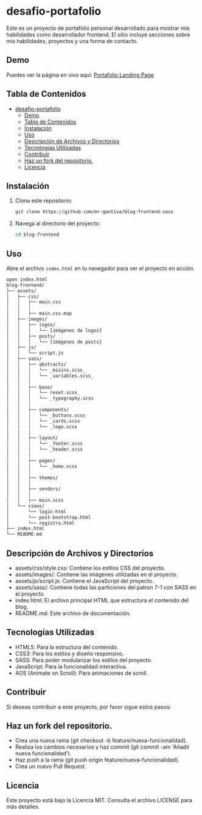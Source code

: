 # desafio-portafolio

Este es un proyecto de portafolio personal desarrollado para mostrar mis habilidades como desarrollador frontend. El sitio incluye secciones sobre mis habilidades, proyectos y una forma de contacto.

## Demo
Puedes ver la página en vivo aquí: [Portafolio Landing Page](https://mr-gantiva.github.io/desafio-portafolio/)

## Tabla de Contenidos

- [desafio-portafolio](#desafio-portafolio)
  - [Demo](#demo)
  - [Tabla de Contenidos](#tabla-de-contenidos)
  - [Instalación](#instalación)
  - [Uso](#uso)
  - [Descripción de Archivos y Directorios](#descripción-de-archivos-y-directorios)
  - [Tecnologías Utilizadas](#tecnologías-utilizadas)
  - [Contribuir](#contribuir)
  - [Haz un fork del repositorio.](#haz-un-fork-del-repositorio)
  - [Licencia](#licencia)

## Instalación

1. Clona este repositorio:
    ```bash
    git clone https://github.com/mr-gantiva/blog-frontend-sass
    ```
2. Navega al directorio del proyecto:
    ```bash
    cd blog-frontend
    ```

## Uso

Abre el archivo `index.html` en tu navegador para ver el proyecto en acción.

```bash
open index.html
blog-frontend/
├── assets/
│   ├── css/
│   │   ├── main.css
│   │   │
│   │   ├── main.css.map
│   ├── images/
│   │   ├── logos/
│   │   │   └── [imágenes de logos]
│   │   ├── posts/
│   │   │   └── [imágenes de posts]
│   ├── js/
│   │   └── script.js
│   ├── sass/
│   │   ├── abstracts/
│   │   │   └── _mixins.scss_
│   │   │   └── _variables.scss_
│   │   │
│   │   ├── base/
│   │   │   └── reset.scss_
│   │   │   └── _typography.scss
│   │   │
│   │   ├── components/
│   │   │   └── _buttons.scss
│   │   │   └── _cards.scss
│   │   │   └── _logo.scss
│   │   │
│   │   ├── layout/
│   │   │   └── _footer.scss
│   │   │   └── _header.scss
│   │   │
│   │   ├── pages/
│   │   │   └── _home.scss
│   │   │
│   │   ├── themes/
│   │   │
│   │   ├── vendors/
│   │   │
│   │   ├── main.scss
│   └── views/
│       └── login-html
│       └── post-bootstrap.html
│       └── registro.html    
├── index.html
└── README.md
```
## Descripción de Archivos y Directorios
- assets/css/style.css: Contiene los estilos CSS del proyecto.
- assets/images/: Contiene las imágenes utilizadas en el proyecto.
- assets/js/script.js: Contiene el JavaScript del proyecto.
- assets/sass/: Contiene todas las particiones del patron 7-1 con SASS en el proyecto.
- index.html: El archivo principal HTML que estructura el contenido del blog.
- README.md: Este archivo de documentación.

## Tecnologías Utilizadas
- HTML5: Para la estructura del contenido.
- CSS3: Para los estilos y diseño responsivo.
- SASS: Para poder modularizar los estilos del proyecto.
- JavaScript: Para la funcionalidad interactiva.
- AOS (Animate on Scroll): Para animaciones de scroll.

## Contribuir
Si deseas contribuir a este proyecto, por favor sigue estos pasos:

## Haz un fork del repositorio.
- Crea una nueva rama (git checkout -b feature/nueva-funcionalidad).
- Realiza los cambios necesarios y haz commit (git commit -am 'Añadir nueva funcionalidad').
- Haz push a la rama (git push origin feature/nueva-funcionalidad).
- Crea un nuevo Pull Request.

## Licencia
Este proyecto está bajo la Licencia MIT. Consulta el archivo LICENSE para más detalles.